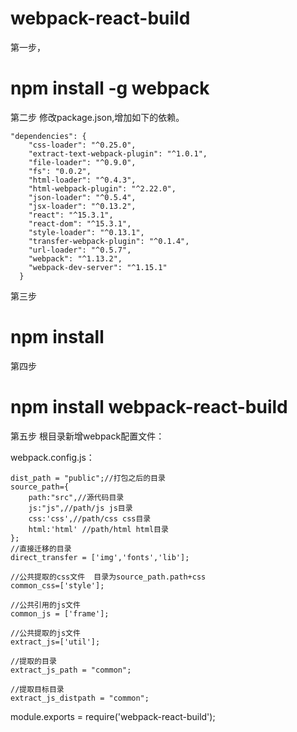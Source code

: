 webpack-react-build
====
第一步，
# npm install -g webpack
第二步
修改package.json,增加如下的依赖。
```
"dependencies": {
    "css-loader": "^0.25.0",
    "extract-text-webpack-plugin": "^1.0.1",
    "file-loader": "^0.9.0",
    "fs": "0.0.2",
    "html-loader": "^0.4.3",
    "html-webpack-plugin": "^2.22.0",
    "json-loader": "^0.5.4",
    "jsx-loader": "^0.13.2",
    "react": "^15.3.1",
    "react-dom": "^15.3.1",
    "style-loader": "^0.13.1",
    "transfer-webpack-plugin": "^0.1.4",
    "url-loader": "^0.5.7",
    "webpack": "^1.13.2",
    "webpack-dev-server": "^1.15.1"
  }
```
第三步
# npm install

第四步
# npm install webpack-react-build

第五步
根目录新增webpack配置文件：

webpack.config.js：
```
dist_path = "public";//打包之后的目录
source_path={
    path:"src",//源代码目录
    js:"js",//path/js js目录
    css:'css',//path/css css目录
    html:'html' //path/html html目录
};
//直接迁移的目录
direct_transfer = ['img','fonts','lib'];

//公共提取的css文件  目录为source_path.path+css
common_css=['style'];

//公共引用的js文件
common_js = ['frame'];

//公共提取的js文件
extract_js=['util'];

//提取的目录
extract_js_path = "common";

//提取目标目录
extract_js_distpath = "common";
```
module.exports = require('webpack-react-build');
